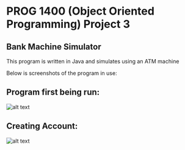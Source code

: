 # PROG 1400 (Object Oriented Programming) Project 3
## Bank Machine Simulator

This program is written in Java and simulates using an ATM machine

Below is screenshots of the program in use:

## Program first being run:
![alt text](https://github.com/Trailblazer780/PROG1400-Project-3/blob/main/Images/Example%201.PNG)

## Creating Account:
![alt text](https://github.com/Trailblazer780/PROG1400-Project-3/blob/main/Images/Example%202.PNG)
